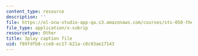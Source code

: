 ```yaml
---
content_type: resource
description: ''
file: https://ol-ocw-studio-app-qa.s3.amazonaws.com/courses/sts-050-the-history-of-mit-spring-2011/f89fdfb8cce8ec17b21ac0c93ae17143_hwQ8RThpXZ4.srt
file_type: application/x-subrip
resourcetype: Other
title: 3play caption file
uid: f89fdfb8-cce8-ec17-b21a-c0c93ae17143
---
```

